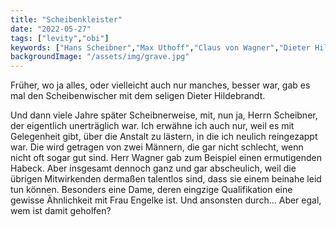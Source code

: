 ```yaml
---
title: "Scheibenkleister"
date: "2022-05-27"
tags: ["levity","obi"]
keywords: ["Hans Scheibner","Max Uthoff","Claus von Wagner","Dieter Hildebrandt"]
backgroundImage: "/assets/img/grave.jpg"
---
```

Früher, wo ja alles, oder vielleicht auch nur manches, besser war, gab es mal den Scheibenwischer mit dem seligen Dieter Hildebrandt. 

Und dann viele Jahre später Scheibnerweise, mit, nun ja, Herrn Scheibner, der eigentlich unerträglich war. Ich erwähne ich auch nur, weil es mit Gelegenheit gibt, über die Anstalt zu lästern, in die ich neulich reingezappt war. Die wird getragen von zwei Männern, die gar nicht schlecht, wenn nicht oft sogar gut sind. Herr Wagner gab zum Beispiel einen ermutigenden Habeck. Aber insgesamt dennoch ganz und gar abscheulich, weil die übrigen Mitwirkenden dermaßen talentlos sind, dass sie einem beinahe leid tun können. Besonders eine Dame, deren eingzige Qualifikation eine gewisse Ähnlichkeit mit Frau Engelke ist. Und ansonsten durch... Aber egal, wem ist damit geholfen?